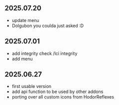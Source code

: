 ## 2025.07.20
- update menu
- Dolgubon you coulda just asked :D

## 2025.07.01
- add integrity check /lci integrity
- add menu

## 2025.06.27
- first usable version
- add api function to be used by other addons
- porting over all custom icons from HodorReflexes